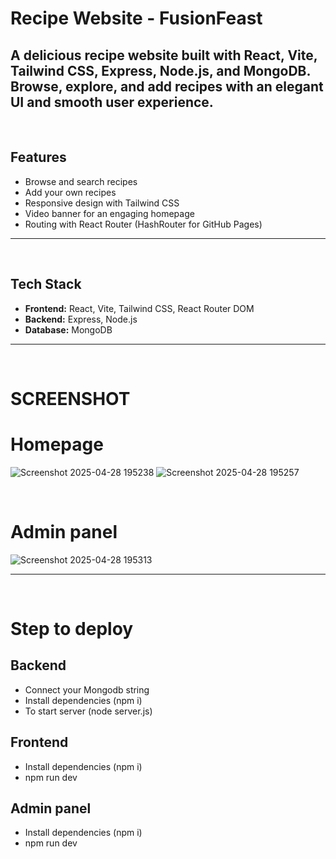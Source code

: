 # Recipe Website - FusionFeast



A delicious recipe website built with React, Vite, Tailwind CSS, Express, Node.js, and MongoDB.  
Browse, explore, and add recipes with an elegant UI and smooth user experience.
---
<br>

## Features

- Browse and search recipes  
- Add your own recipes  
- Responsive design with Tailwind CSS  
- Video banner for an engaging homepage  
- Routing with React Router (HashRouter for GitHub Pages)  
---

<br>

## Tech Stack

- **Frontend:** React, Vite, Tailwind CSS, React Router DOM  
- **Backend:** Express, Node.js  
- **Database:** MongoDB
---

<br>

# SCREENSHOT 

# Homepage
![Screenshot 2025-04-28 195238](https://github.com/user-attachments/assets/43b7c261-163e-453a-b3e3-0f9771788949)
![Screenshot 2025-04-28 195257](https://github.com/user-attachments/assets/e4bd9692-6353-41ab-a0f3-3d9223cf67f5)

<br>

# Admin panel

![Screenshot 2025-04-28 195313](https://github.com/user-attachments/assets/344952f0-d8a7-4688-8bd8-e9a33c16909c)


---
<br>

# Step to deploy
## Backend
- Connect your Mongodb string
- Install dependencies (npm i)
- To start server (node server.js)
  <br>
## Frontend
- Install dependencies (npm i)
- npm run dev
  <br>
## Admin panel
- Install dependencies (npm i)
- npm run dev
